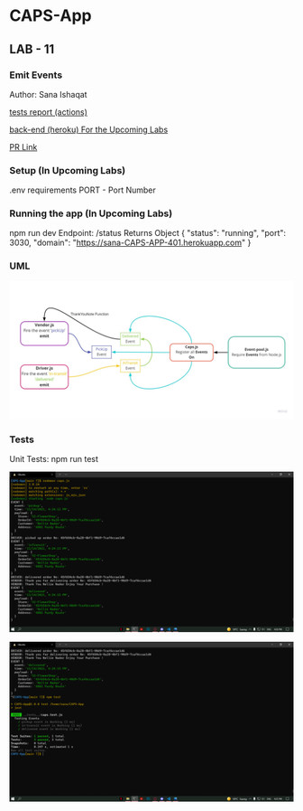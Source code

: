 # CAPS-App

## LAB - 11
### Emit Events  
Author: Sana Ishaqat

[tests report (actions)](https://github.com/SanaIshaqat/CAPS-App/actions)

[back-end (heroku) For the Upcoming Labs](https://sana-CAPS-APP-401.herokuapp.com)

[PR Link](https://github.com/SanaIshaqat/CAPS-App/pull/1)

### Setup (In Upcoming Labs)
.env requirements
PORT - Port Number


### Running the app (In Upcoming Labs)
npm run dev
Endpoint: /status
Returns Object
{
  "status": "running",
  "port": 3030,
  "domain": "https://sana-CAPS-APP-401.herokuapp.com"
}
### UML
![](UML11.jpg)
### Tests
Unit Tests: npm run test

![](Lab11Console.logObj.PNG)

![](Lab11AllPassed.PNG)




